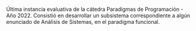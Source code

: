 Última instancia evaluativa de la cátedra Paradigmas de Programación - Año 2022. 
Consistió en desarrollar un subsistema correspondiente a algún enunciado de 
Análisis de Sistemas, en el paradigma funcional.
